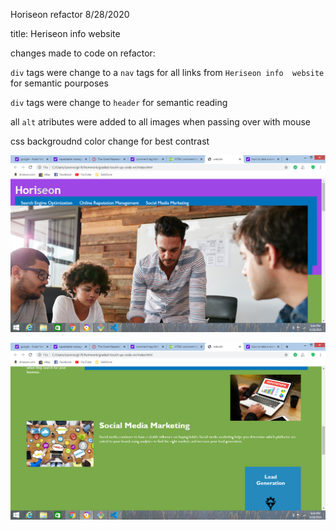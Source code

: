 Horiseon refactor   8/28/2020

 title: Heriseon info website

changes made to code on refactor:


 `div` tags were change to a `nav` tags for all links from `Heriseon info  website` for semantic pourposes

`div` tags were change to `header` for semantic reading

all `alt` atributes were added to all images when passing over with mouse

css backgroudnd color change for best contrast

![screenshot](./assets/images/Screenshot.png)

![screenshot](./assets/images/screenshot44.png)

